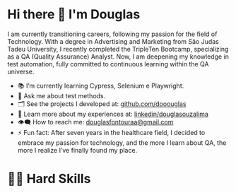 # Hi there 👋 I'm Douglas

I am currently transitioning careers, following my passion for the field of Technology. With a degree in Advertising and Marketing from São Judas Tadeu University, I recently completed the TripleTen Bootcamp, specializing as a QA (Quality Assurance) Analyst. Now, I am deepening my knowledge in test automation, fully committed to continuous learning within the QA universe.

- 📚 I’m currently learning Cypress, Selenium e Playwright.
- 💬 Ask me about test methods.
- 🗂️ See the projects I developed at: [github.com/dooouglas](https://github.com/dooouglas/)
- 📌 Learn more about my experiences at: [linkedin/douglasouzalima](https://www.linkedin.com/in/douglasouzalima/)
- 👁️‍🗨️ How to reach me: douglasfontouraa@gmail.com
- ⚡ Fun fact: After seven years in the healthcare field, I decided to embrace my passion for technology, and the more I learn about QA, the more I realize I’ve finally found my place.
  
# 👨‍💻 Hard Skills
